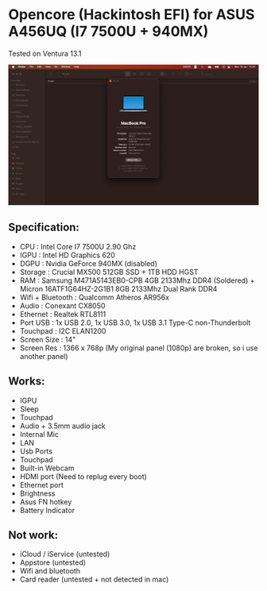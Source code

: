# Opencore (Hackintosh EFI) for ASUS A456UQ (I7 7500U + 940MX)
Tested on Ventura 13.1

![Ini Screenshot](/Screenshot.png)

## Specification:
+ CPU : Intel Core I7 7500U 2.90 Ghz
+ IGPU : Intel HD Graphics 620
+ DGPU : Nvidia GeForce 940MX (disabled)
+ Storage : Crucial MX500 512GB SSD + 1TB HDD HGST
+ RAM : Samsung M471A5143EB0-CPB 4GB 2133Mhz DDR4 (Soldered) + Micron 16ATF1G64HZ-2G1B1 8GB 2133Mhz Dual Rank DDR4
+ Wifi + Bluetooth : Qualcomm Atheros AR956x
+ Audio : Conexant CX8050
+ Ethernet : Realtek RTL8111
+ Port USB : 1x USB 2.0, 1x USB 3.0, 1x USB 3.1 Type-C non-Thunderbolt
+ Touchpad : I2C ELAN1200
+ Screen Size : 14"
+ Screen Res : 1366 x 768p (My original panel (1080p) are broken, so i use another panel)

## Works:
+ IGPU
+ Sleep
+ Touchpad
+ Audio + 3.5mm audio jack
+ Internal Mic
+ LAN
+ Usb Ports
+ Touchpad
+ Built-in Webcam
+ HDMI port (Need to replug every boot)
+ Ethernet port
+ Brightness
+ Asus FN hotkey
+ Battery Indicator

## Not work:
+ iCloud / iService (untested)
+ Appstore (untested)
+ Wifi and bluetooth
+ Card reader (untested + not detected in mac)
